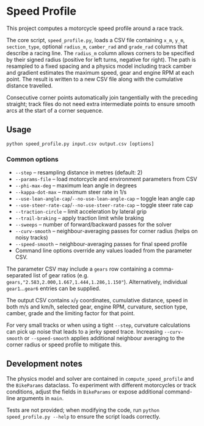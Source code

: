 # Speed Profile

This project computes a motorcycle speed profile around a race track.

The core script, `speed_profile.py`, loads a CSV file containing `x_m`, `y_m`,
`section_type`, optional `radius_m`, `camber_rad` and `grade_rad` columns that
describe a racing line. The `radius_m` column allows corners to be specified by
their signed radius (positive for left turns, negative for right). The path is
resampled to a fixed spacing and a physics model including track camber and
gradient estimates the maximum speed, gear and engine RPM at each point. The
result is written to a new CSV file along with the cumulative distance
travelled.

Consecutive corner points automatically join tangentially with the preceding
straight; track files do not need extra intermediate points to ensure smooth
arcs at the start of a corner sequence.

## Usage

```
python speed_profile.py input.csv output.csv [options]
```

### Common options

* `--step` – resampling distance in metres (default: 2)
* `--params-file` – load motorcycle and environment parameters from CSV
* `--phi-max-deg` – maximum lean angle in degrees
* `--kappa-dot-max` – maximum steer rate in 1/s
* `--use-lean-angle-cap`/`--no-use-lean-angle-cap` – toggle lean angle cap
* `--use-steer-rate-cap`/`--no-use-steer-rate-cap` – toggle steer rate cap
* `--traction-circle` – limit acceleration by lateral grip
* `--trail-braking` – apply traction limit while braking
* `--sweeps` – number of forward/backward passes for the solver
* `--curv-smooth` – neighbour-averaging passes for corner radius (helps on noisy tracks)
* `--speed-smooth` – neighbour-averaging passes for final speed profile
* Command line options override any values loaded from the parameter CSV.

The parameter CSV may include a `gears` row containing a comma-separated list
of gear ratios (e.g. `gears,"2.583,2.000,1.667,1.444,1.286,1.150"`).
Alternatively, individual `gear1`…`gear6` entries can be supplied.

The output CSV contains `x`/`y` coordinates, cumulative distance, speed in both
m/s and km/h, selected gear, engine RPM, curvature, section type, camber, grade
and the limiting factor for that point.

For very small tracks or when using a tight `--step`, curvature calculations can
pick up noise that leads to a jerky speed trace. Increasing `--curv-smooth` or
`--speed-smooth` applies additional neighbour averaging to the corner radius or
speed profile to mitigate this.

## Development notes

The physics model and solver are contained in `compute_speed_profile` and the
`BikeParams` dataclass. To experiment with different motorcycles or track
conditions, adjust the fields in `BikeParams` or expose additional command-line
arguments in `main`.

Tests are not provided; when modifying the code, run `python speed_profile.py --help`
to ensure the script loads correctly.
